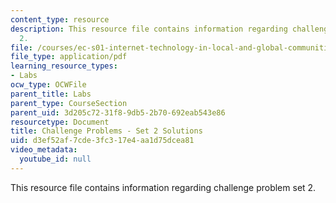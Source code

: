 ```yaml
---
content_type: resource
description: This resource file contains information regarding challenge problem set
  2.
file: /courses/ec-s01-internet-technology-in-local-and-global-communities-spring-2005-summer-2005/d3ef52af7cde3fc317e4aa1d75dcea81_MITEC_S01S05_chal_prob2sol.pdf
file_type: application/pdf
learning_resource_types:
- Labs
ocw_type: OCWFile
parent_title: Labs
parent_type: CourseSection
parent_uid: 3d205c72-31f8-9db5-2b70-692eab543e86
resourcetype: Document
title: Challenge Problems - Set 2 Solutions
uid: d3ef52af-7cde-3fc3-17e4-aa1d75dcea81
video_metadata:
  youtube_id: null
---
```

This resource file contains information regarding challenge problem set 2.

